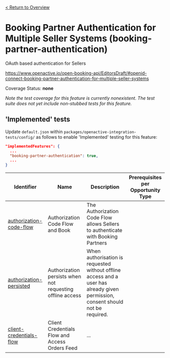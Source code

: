[< Return to Overview](../../README.md)
# Booking Partner Authentication for Multiple Seller Systems (booking-partner-authentication)

OAuth based authentication for Sellers


https://www.openactive.io/open-booking-api/EditorsDraft/#openid-connect-booking-partner-authentication-for-multiple-seller-systems

Coverage Status: **none**


*Note the test coverage for this feature is currently nonexistent. The test suite does not yet include non-stubbed tests for this feature.*


## 'Implemented' tests

Update `default.json` within `packages/openactive-integration-tests/config/` as follows to enable 'Implemented' testing for this feature:

```json
"implementedFeatures": {
  ...
  "booking-partner-authentication": true,
  ...
}
```

| Identifier | Name | Description | Prerequisites per Opportunity Type |
|------------|------|-------------|---------------|
| [authorization-code-flow](./implemented/authorization-code-flow-test.js) | Authorization Code Flow and Book | The Authorization Code Flow allows Sellers to authenticate with Booking Partners |  |
| [authorization-persisted](./implemented/authorization-persisted-test.js) | Authorization persists when not requesting offline access | When authorisation is requested without offline access and a user has already given permission, consent should not be required. |  |
| [client-credentials-flow](./implemented/client-credentials-flow-test.js) | Client Credentials Flow and Access Orders Feed | ... |  |


